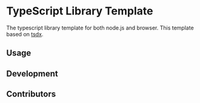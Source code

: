 # TypeScript Library Template

The typescript library template for both node.js and browser. This template based on [tsdx](://github.com/formium/tsdx).

## Usage

## Development

## Contributors